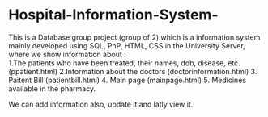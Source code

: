 # Hospital-Information-System-
This is a Database group project (group of 2) which is a information system mainly developed using SQL, PhP, HTML, CSS in the University Server, where we show information about :  
1.The patients who have been treated, their names, dob, disease, etc. (ppatient.html)
2.Information about the doctors (doctorinformation.html) 
3. Paitent Bill (patientbill.html)
4. Main page (mainpage.html)
5. Medicines available in the pharmacy.

We can add information also, update it and latly view it.
